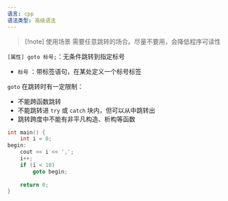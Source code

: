 ```yaml
---
语言: cpp
语法类型: 高级语法
---
```

> [!note] 使用场景
> 需要任意跳转的场合。尽量不要用，会降低程序可读性

`[属性] goto 标号;`：无条件跳转到指定标号
* `标号` ：带标签语句，在某处定义一个标号标签

`goto` 在跳转时有一定限制：
* 不能跨函数跳转
* 不能跳转进 `try` 或 `catch` 块内，但可以从中跳转出
* 跳转跨度中不能有非平凡构造、析构等函数

```cpp
int main() {  
    int i = 0;  
begin:  
    cout << i << ',';  
    i++;  
    if (i < 10)  
        goto begin;  
  
    return 0;  
}
```